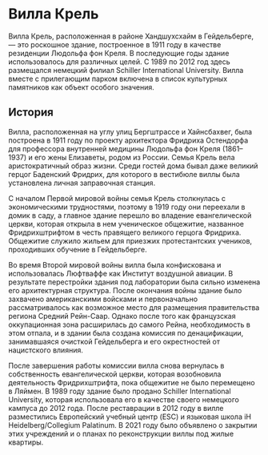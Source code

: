 # Вилла Крель

Вилла Крель, расположенная в районе Хандшухсхайм в Гейдельберге, — это роскошное здание, построенное в 1911 году в качестве резиденции Людольфа фон Креля. В последующие годы здание использовалось для различных целей. С 1989 по 2012 год здесь размещался немецкий филиал Schiller International University. Вилла вместе с прилегающим парком включена в список культурных памятников как объект особого значения.

## История
Вилла, расположенная на углу улиц Бергштрассе и Хайнсбахвег, была построена в 1911 году по проекту архитектора Фридриха Остендорфа для профессора внутренней медицины Людольфа фон Креля (1861–1937) и его жены Елизаветы, родом из России. Семья Крель вела аристократичный образ жизни. Среди гостей дома бывал даже великий герцог Баденский Фридрих, для которого в вестибюле виллы была установлена личная заправочная станция.

С началом Первой мировой войны семья Крель столкнулась с экономическими трудностями, поэтому в 1919 году они переехали в домик в саду, а главное здание перешло во владение евангелической церкви, которая открыла в нем ученическое общежитие, названное Фридрихштрифтом в честь правящего великого герцога Фридриха. Общежитие служило жильем для приезжих протестантских учеников, проходивших обучение в Гейдельберге.

Во время Второй мировой войны вилла была конфискована и использовалась Люфтваффе как Институт воздушной авиации. В результате перестройки здания под лаборатории была сильно изменена его архитектурная структура. После окончания войны здание было захвачено американскими войсками и первоначально рассматривалось как возможное место для размещения правительства региона Средний Рейн-Саар. Однако после того как французская оккупационная зона расширилась до самого Рейна, необходимость в этом отпала, и в здании была создана комиссия по денацификации, занимавшаяся очисткой Гейдельберга и его окрестностей от нацистского влияния.

После завершения работы комиссии вилла снова вернулась в собственность евангелической церкви, которая возобновила деятельность Фридрихштрифта, пока общежитие не было перемещено в Ляймен. В 1989 году здание было продано Schiller International University, которая использовала его в качестве своего немецкого кампуса до 2012 года. После реставрации в 2012 году в вилле разместились Европейский учебный центр (ESC) и языковая школа iH Heidelberg/Collegium Palatinum. В 2021 году было объявлено о закрытии этих учреждений и о планах по реконструкции виллы под жилые квартиры.